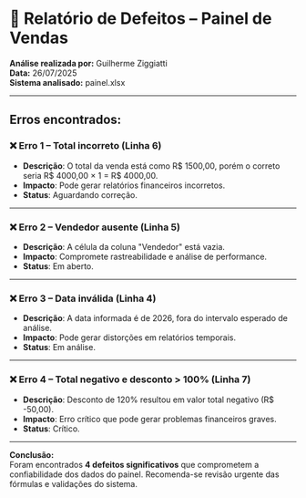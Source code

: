 # 🐞 Relatório de Defeitos – Painel de Vendas

**Análise realizada por:** Guilherme Ziggiatti  
**Data:** 26/07/2025  
**Sistema analisado:** painel.xlsx

---

## Erros encontrados:

### ❌ Erro 1 – Total incorreto (Linha 6)
- **Descrição**: O total da venda está como R$ 1500,00, porém o correto seria R$ 4000,00 × 1 = R$ 4000,00.
- **Impacto**: Pode gerar relatórios financeiros incorretos.
- **Status**: Aguardando correção.

---

### ❌ Erro 2 – Vendedor ausente (Linha 5)
- **Descrição**: A célula da coluna "Vendedor" está vazia.
- **Impacto**: Compromete rastreabilidade e análise de performance.
- **Status**: Em aberto.

---

### ❌ Erro 3 – Data inválida (Linha 4)
- **Descrição**: A data informada é de 2026, fora do intervalo esperado de análise.
- **Impacto**: Pode gerar distorções em relatórios temporais.
- **Status**: Em análise.

---

### ❌ Erro 4 – Total negativo e desconto > 100% (Linha 7)
- **Descrição**: Desconto de 120% resultou em valor total negativo (R$ -50,00).
- **Impacto**: Erro crítico que pode gerar problemas financeiros graves.
- **Status**: Crítico.

---

**Conclusão:**  
Foram encontrados **4 defeitos significativos** que comprometem a confiabilidade dos dados do painel. Recomenda-se revisão urgente das fórmulas e validações do sistema.
